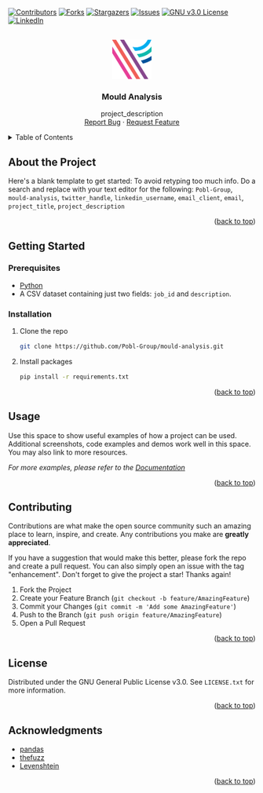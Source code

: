 <a name="readme-top"></a>

[![Contributors][contributors-shield]][contributors-url]
[![Forks][forks-shield]][forks-url]
[![Stargazers][stars-shield]][stars-url]
[![Issues][issues-shield]][issues-url]
[![GNU v3.0 License][license-shield]][license-url]
[![LinkedIn][linkedin-shield]][linkedin-url]

<br />
<div align="center">
  <a href="https://github.com/Pobl-Group/mould-analysis">
    <img src="assets/logo.png" alt="Logo" width="80" height="80">
  </a>

<h3 align="center">Mould Analysis</h3>

  <p align="center">
    project_description
    <br />
    <a href="https://github.com/Pobl-Group/mould-analysis/issues">Report Bug</a>
    ·
    <a href="https://github.com/Pobl-Group/mould-analysis/issues">Request Feature</a>
  </p>
</div>

<!-- TABLE OF CONTENTS -->
<details>
  <summary>Table of Contents</summary>
  <ol>
    <li>
      <a href="#about-the-project">About the Project</a>
    </li>
    <li>
      <a href="#getting-started">Getting Started</a>
      <ul>
        <li><a href="#prerequisites">Prerequisites</a></li>
        <li><a href="#installation">Installation</a></li>
      </ul>
    </li>
    <li><a href="#usage">Usage</a></li>
    <li><a href="#contributing">Contributing</a></li>
    <li><a href="#license">License</a></li>
    <li><a href="#acknowledgments">Acknowledgments</a></li>
  </ol>
</details>

<!-- ABOUT THE PROJECT -->
## About the Project

Here's a blank template to get started: To avoid retyping too much info. Do a search and replace with your text editor for the following: `Pobl-Group`, `mould-analysis`, `twitter_handle`, `linkedin_username`, `email_client`, `email`, `project_title`, `project_description`

<p align="right">(<a href="#readme-top">back to top</a>)</p>


<!-- GETTING STARTED -->
## Getting Started

### Prerequisites

- [Python][python-url]
- A CSV dataset containing just two fields: `job_id` and `description`.


### Installation

1. Clone the repo
   ```sh
   git clone https://github.com/Pobl-Group/mould-analysis.git
   ```
1. Install packages
   ```sh
   pip install -r requirements.txt
   ```

<p align="right">(<a href="#readme-top">back to top</a>)</p>



<!-- USAGE EXAMPLES -->
## Usage

Use this space to show useful examples of how a project can be used. Additional screenshots, code examples and demos work well in this space. You may also link to more resources.

_For more examples, please refer to the [Documentation](https://example.com)_

<p align="right">(<a href="#readme-top">back to top</a>)</p>


<!-- CONTRIBUTING -->
## Contributing

Contributions are what make the open source community such an amazing place to learn, inspire, and create. Any contributions you make are **greatly appreciated**.

If you have a suggestion that would make this better, please fork the repo and create a pull request. You can also simply open an issue with the tag "enhancement".
Don't forget to give the project a star! Thanks again!

1. Fork the Project
2. Create your Feature Branch (`git checkout -b feature/AmazingFeature`)
3. Commit your Changes (`git commit -m 'Add some AmazingFeature'`)
4. Push to the Branch (`git push origin feature/AmazingFeature`)
5. Open a Pull Request

<p align="right">(<a href="#readme-top">back to top</a>)</p>



<!-- LICENSE -->
## License

Distributed under the GNU General Public License v3.0. See `LICENSE.txt` for more information.

<p align="right">(<a href="#readme-top">back to top</a>)</p>


<!-- ACKNOWLEDGMENTS -->
## Acknowledgments

* [pandas](https://pypi.org/project/pandas/)
* [thefuzz](https://pypi.org/project/thefuzz/)
* [Levenshtein](https://pypi.org/project/Levenshtein/)

<p align="right">(<a href="#readme-top">back to top</a>)</p>



<!-- MARKDOWN LINKS & IMAGES -->
<!-- https://www.markdownguide.org/basic-syntax/#reference-style-links -->
[contributors-shield]: https://img.shields.io/github/contributors/Pobl-Group/mould-analysis.svg?style=for-the-badge
[contributors-url]: https://github.com/Pobl-Group/mould-analysis/graphs/contributors
[forks-shield]: https://img.shields.io/github/forks/Pobl-Group/mould-analysis.svg?style=for-the-badge
[forks-url]: https://github.com/Pobl-Group/mould-analysis/network/members
[stars-shield]: https://img.shields.io/github/stars/Pobl-Group/mould-analysis.svg?style=for-the-badge
[stars-url]: https://github.com/Pobl-Group/mould-analysis/stargazers
[issues-shield]: https://img.shields.io/github/issues/Pobl-Group/mould-analysis.svg?style=for-the-badge
[issues-url]: https://github.com/Pobl-Group/mould-analysis/issues
[license-shield]: https://img.shields.io/github/license/Pobl-Group/mould-analysis.svg?style=for-the-badge
[license-url]: https://github.com/Pobl-Group/mould-analysis/blob/main/LICENSE
[linkedin-shield]: https://img.shields.io/badge/-LinkedIn-black.svg?style=for-the-badge&logo=linkedin&colorB=555
[linkedin-url]: https://www.linkedin.com/company/pobl-group
[python-url]: https://www.python.org/
